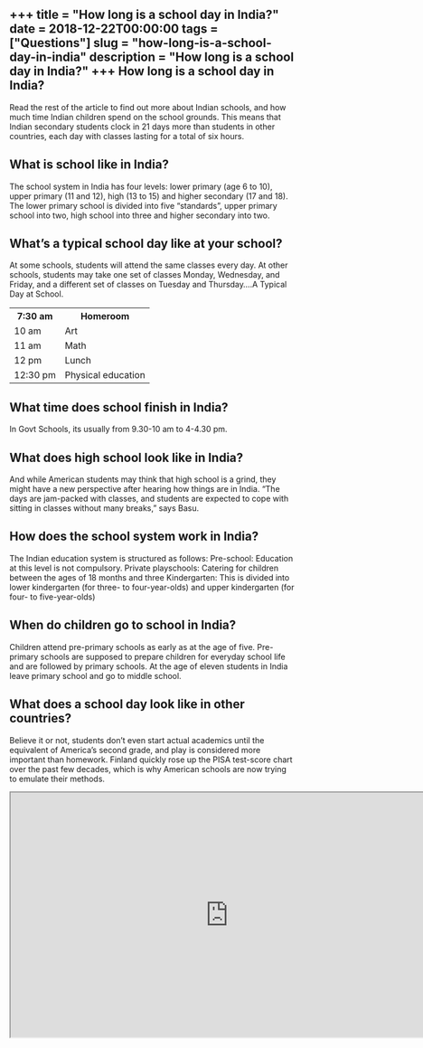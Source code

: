 +++
title = "How long is a school day in India?"
date = 2018-12-22T00:00:00
tags = ["Questions"]
slug = "how-long-is-a-school-day-in-india"
description = "How long is a school day in India?"
+++
How long is a school day in India?
----------------------------------

Read the rest of the article to find out more about Indian schools, and how much time Indian children spend on the school grounds. This means that Indian secondary students clock in 21 days more than students in other countries, each day with classes lasting for a total of six hours.

What is school like in India?
-----------------------------

The school system in India has four levels: lower primary (age 6 to 10), upper primary (11 and 12), high (13 to 15) and higher secondary (17 and 18). The lower primary school is divided into five “standards”, upper primary school into two, high school into three and higher secondary into two.

What’s a typical school day like at your school?
------------------------------------------------

At some schools, students will attend the same classes every day. At other schools, students may take one set of classes Monday, Wednesday, and Friday, and a different set of classes on Tuesday and Thursday….A Typical Day at School.

<table><tr><th>7:30 am</th><th>Homeroom</th></tr><tr><td>10 am</td><td>Art</td></tr><tr><td>11 am</td><td>Math</td></tr><tr><td>12 pm</td><td>Lunch</td></tr><tr><td>12:30 pm</td><td>Physical education</td></tr></table>

What time does school finish in India?
--------------------------------------

In Govt Schools, its usually from 9.30-10 am to 4-4.30 pm.

What does high school look like in India?
-----------------------------------------

And while American students may think that high school is a grind, they might have a new perspective after hearing how things are in India. “The days are jam-packed with classes, and students are expected to cope with sitting in classes without many breaks,” says Basu.

How does the school system work in India?
-----------------------------------------

The Indian education system is structured as follows: Pre-school: Education at this level is not compulsory. Private playschools: Catering for children between the ages of 18 months and three Kindergarten: This is divided into lower kindergarten (for three- to four-year-olds) and upper kindergarten (for four- to five-year-olds)

When do children go to school in India?
---------------------------------------

Children attend pre-primary schools as early as at the age of five. Pre-primary schools are supposed to prepare children for everyday school life and are followed by primary schools. At the age of eleven students in India leave primary school and go to middle school.

What does a school day look like in other countries?
----------------------------------------------------

Believe it or not, students don’t even start actual academics until the equivalent of America’s second grade, and play is considered more important than homework. Finland quickly rose up the PISA test-score chart over the past few decades, which is why American schools are now trying to emulate their methods.

<iframe allow="accelerometer; autoplay; clipboard-write; encrypted-media; gyroscope; picture-in-picture" allowfullscreen="" class="__youtube_prefs__  epyt-is-override  no-lazyload" data-no-lazy="1" data-origheight="433" data-origwidth="770" data-skipgform_ajax_framebjll="" height="433" id="_ytid_17782" loading="lazy" src="https://www.youtube.com/embed/uPZMrSCOWAM?enablejsapi=1&autoplay=0&cc_load_policy=0&cc_lang_pref=&iv_load_policy=1&loop=0&modestbranding=0&rel=1&fs=1&playsinline=0&autohide=2&theme=dark&color=red&controls=1&" title="YouTube player" width="770"></iframe>